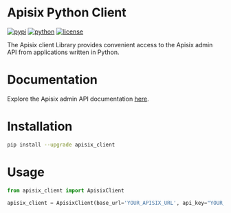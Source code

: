 # Apisix Python Client
[![pypi](https://img.shields.io/pypi/v/apisix_client.svg)](https://pypi.python.org/pypi/apisix_client)
[![python](https://img.shields.io/pypi/pyversions/apisix_client.svg)](https://pypi.python.org/pypi/apisix_client)
[![license](https://img.shields.io/pypi/l/apisix_client.svg)](https://pypi.python.org/pypi/apisix_client)

The Apisix client Library provides convenient access to the Apisix admin API from applications written in Python.


# Documentation
Explore the Apisix admin API documentation [here](https://apisix.apache.org/docs/apisix/admin-api/).


# Installation

```sh
pip install --upgrade apisix_client
```

# Usage

```python
from apisix_client import ApisixClient

apisix_client = ApisixClient(base_url='YOUR_APISIX_URL', api_key="YOUR_API_KEY")
```